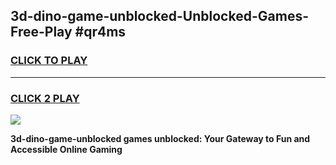 
## 3d-dino-game-unblocked-Unblocked-Games-Free-Play #qr4ms
<h3>
<a href="https://us.freeplayer.one?title=3d-dino-game-unblocked&ref=9M">CLICK TO PLAY</a></h3>
<hr>

<h3>
<a href="https://us.freeplayer.one?title=3d-dino-game-unblocked&ref=9M">CLICK 2 PLAY</a>
  
</h3>

<a href="https://us.freeplayer.one?title=3d-dino-game-unblocked&ref=9M"><img src="https://clearcache.store/games.png"></a>


**3d-dino-game-unblocked games unblocked: Your Gateway to Fun and Accessible Online Gaming**
